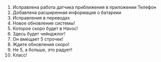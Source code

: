 1. Исправлена работа датчика приближения в приложении Телефон
2. Добавлена расширенная информация о батареии
3. Исправления в переводах
4. Новое обновление системы!
5. Которое скоро будет в Havoc!
6. Здесь будет чейнджлог!
7. Он вмещает 5 строчек!
8. Ждите обновления скоро!
9. Не 5, а больше, это радует!
10. Класс!
